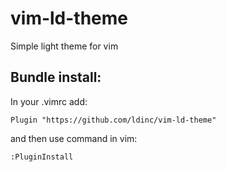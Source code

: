 # vim-ld-theme
Simple light theme for vim

## Bundle install:
In your .vimrc add:
```
Plugin "https://github.com/ldinc/vim-ld-theme"
```
and then use command in vim:
```vim
:PluginInstall
```
